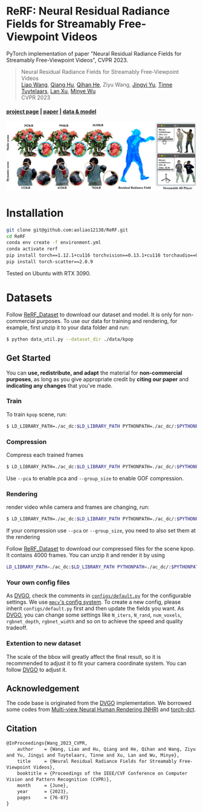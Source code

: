 # ReRF: Neural Residual Radiance Fields for Streamably Free-Viewpoint Videos
PyTorch implementation of paper "Neural Residual Radiance Fields for Streamably Free-Viewpoint Videos", CVPR 2023.

> Neural Residual Radiance Fields for Streamably Free-Viewpoint Videos   
> [Liao Wang](https://aoliao12138.github.io/), [Qiang Hu](https://qianghu-huber.github.io/qianghuhomepage/), 
>[Qihan He](https://www.linkedin.com/in/qihan-he-a378a61b7/), Ziyu Wang, [Jingyi Yu](https://sist.shanghaitech.edu.cn/2020/0707/c7499a53862/page.htm),
>[Tinne Tuytelaars](https://homes.esat.kuleuven.be/~tuytelaa/), [Lan Xu](https://www.xu-lan.com/index.html), [Minye Wu](https://wuminye.com/)  
> CVPR 2023
> 

#### [project page](https://aoliao12138.github.io/ReRF/) | [paper](https://arxiv.org/abs/2304.04452) | [data & model](https://github.com/aoliao12138/ReRF_Dataset)

![Demo](assets/teaser.png)

# Installation

```bash
git clone git@github.com:aoliao12138/ReRF.git
cd ReRF
conda env create -f environment.yml
conda activate rerf
pip install torch==1.12.1+cu116 torchvision==0.13.1+cu116 torchaudio==0.12.1 --extra-index-url https://download.pytorch.org/whl/cu116
pip install torch-scatter==2.0.9
```
Tested on Ubuntu with RTX 3090.

# Datasets
Follow [ReRF_Dataset](https://github.com/aoliao12138/ReRF_Dataset) to download our dataset and model. It is only for non-commercial purposes.
To use our data for training and rendering, for example, first unzip it to your data folder and run:
```bash
$ python data_util.py --dataset_dir ./data/kpop
```

## Get Started
You can **use, redistribute, and adapt** the material for **non-commercial purposes**, as long as you give appropriate credit by **citing our paper** and **indicating any changes** that you've made.

### Train
To train `kpop` scene, run:
```bash
$ LD_LIBRARY_PATH=./ac_dc:$LD_LIBRARY_PATH PYTHONPATH=./ac_dc/:$PYTHONPATH python run.py --config configs/rerf/kpop.py --render_test
```

### Compression
Compress each trained frames
```bash
$ LD_LIBRARY_PATH=./ac_dc:$LD_LIBRARY_PATH PYTHONPATH=./ac_dc/:$PYTHONPATH python codec/compress.py --model_path ./output/kpop  --frame_num 4000 --expr_name rerf
```
Use `--pca` to enable pca and `--group_size` to enable GOF compression.


### Rendering
render video while camera and frames are changing, run:
```bash
$ LD_LIBRARY_PATH=./ac_dc:$LD_LIBRARY_PATH PYTHONPATH=./ac_dc/:$PYTHONPATH python rerf_render.py --config ./configs/rerf/kpop.py --compression_path ./output/kpop/rerf  --render_360 4000
```
If your compression use `--pca` or `--group_size`, you need to also set them at the rendering

Follow [ReRF_Dataset](https://github.com/aoliao12138/ReRF_Dataset) to download our compressed files for the scene kpop. It contains 4000 frames. You can unzip it and render it by using 
```bash
LD_LIBRARY_PATH=./ac_dc:$LD_LIBRARY_PATH PYTHONPATH=./ac_dc/:$PYTHONPATH python rerf_render.py --config ./configs/rerf/kpop.py --compression_path <the folder path you unzip>  --render_360 4000 --pca --group_size 20
```


### Your own config files
As [DVGO](https://github.com/sunset1995/DirectVoxGO), check the comments in [`configs/default.py`](./configs/default.py) for the configurable settings.
We use [`mmcv`'s config system](https://mmcv.readthedocs.io/en/latest/understand_mmcv/config.html).
To create a new config, please inherit `configs/default.py` first and then update the fields you want.
As [DVGO](https://github.com/sunset1995/DirectVoxGO), you can change some settings like `N_iters`, `N_rand`, `num_voxels`, `rgbnet_depth`, `rgbnet_width` and so on to achieve the speed and quality tradeoff.
### Extention to new dataset

The scale of the bbox will greatly affect the final result, so it is recommended to adjust it to fit your camera coordinate system.
You can follow [DVGO](https://github.com/sunset1995/DirectVoxGO#:~:text=Extention%20to%20new%20dataset) to adjust it.

## Acknowledgement
The code base is originated from the [DVGO](https://github.com/sunset1995/DirectVoxGO) implementation. We borrowed some codes from [Multi-view Neural Human Rendering (NHR)](https://github.com/wuminye/NHR) and [torch-dct](https://github.com/jbojar/torch-dct).

## Citation
```
@InProceedings{Wang_2023_CVPR,
    author    = {Wang, Liao and Hu, Qiang and He, Qihan and Wang, Ziyu and Yu, Jingyi and Tuytelaars, Tinne and Xu, Lan and Wu, Minye},
    title     = {Neural Residual Radiance Fields for Streamably Free-Viewpoint Videos},
    booktitle = {Proceedings of the IEEE/CVF Conference on Computer Vision and Pattern Recognition (CVPR)},
    month     = {June},
    year      = {2023},
    pages     = {76-87}
}
```


